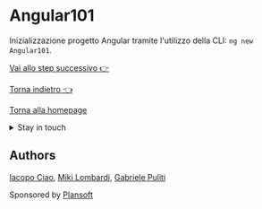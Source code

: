 # Angular101

Inizializzazione progetto Angular tramite l'utilizzo della CLI: `ng new Angular101`.

[Vai allo step successivo :point_right:](https://github.com/plansoft-it/Angular101/blob/step1/README.md)

[Torna indietro :point_left:](https://github.com/plansoft-it/Angular101/blob/step0/README.md)

[Torna alla homepage](https://github.com/plansoft-it/CorsoAngularSuperioriGestione/)

<details><summary>Stay in touch</summary>
NB: Ogni volta che vedete la freccia cliccatela

This project was generated with [Angular CLI](https://github.com/angular/angular-cli) version 9.1.3.

## Development server

Run `ng serve` for a dev server. Navigate to `http://localhost:4200/`. The app will automatically reload if you change any of the source files.

## Code scaffolding

Run `ng generate component component-name` to generate a new component. You can also use `ng generate directive|pipe|service|class|guard|interface|enum|module`.

## Build

Run `ng build` to build the project. The build artifacts will be stored in the `dist/` directory. Use the `--prod` flag for a production build.

## Running unit tests

Run `ng test` to execute the unit tests via [Karma](https://karma-runner.github.io).

## Running end-to-end tests

Run `ng e2e` to execute the end-to-end tests via [Protractor](http://www.protractortest.org/).

## Further help

To get more help on the Angular CLI use `ng help` or go check out the [Angular CLI README](https://github.com/angular/angular-cli/blob/master/README.md).
</details>

## Authors

[Iacopo Ciao](http://github.com/KernelPanic92), [Miki Lombardi](http://github.com/thejoin95), [Gabriele Puliti](http://github.com/wabri)

Sponsored by [Plansoft](https://www.plansoft.it)
